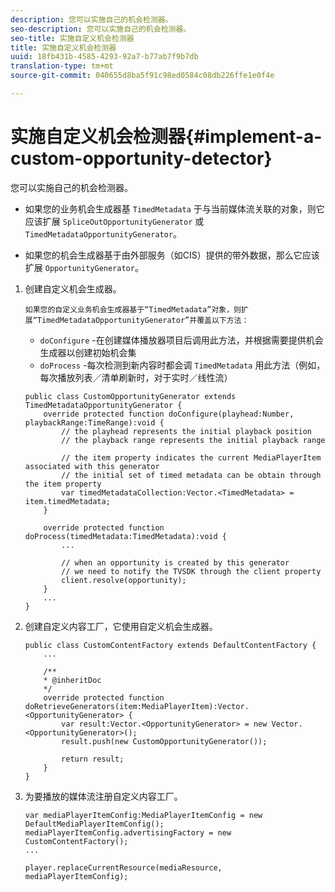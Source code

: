 ```yaml
---
description: 您可以实施自己的机会检测器。
seo-description: 您可以实施自己的机会检测器。
seo-title: 实施自定义机会检测器
title: 实施自定义机会检测器
uuid: 18fb431b-4585-4293-92a7-b77ab7f9b7db
translation-type: tm+mt
source-git-commit: 040655d8ba5f91c98ed0584c08db226ffe1e0f4e

---
```



# 实施自定义机会检测器{#implement-a-custom-opportunity-detector}

您可以实施自己的机会检测器。

* 如果您的业务机会生成器基 `TimedMetadata` 于与当前媒体流关联的对象，则它应该扩展 `SpliceOutOpportunityGenerator` 或 `TimedMetadataOpportunityGenerator`。

* 如果您的机会生成器基于由外部服务（如CIS）提供的带外数据，那么它应该扩展 `OpportunityGenerator`。

1. 创建自定义机会生成器。

       如果您的自定义业务机会生成器基于“TimedMetadata”对象，则扩展“TimedMetadataOpportunityGenerator”并覆盖以下方法：
   
   * `doConfigure` -在创建媒体播放器项目后调用此方法，并根据需要提供机会生成器以创建初始机会集
   * `doProcess` -每次检测到新内容时都会调 `TimedMetadata` 用此方法（例如，每次播放列表／清单刷新时，对于实时／线性流）

   ```
   public class CustomOpportunityGenerator extends TimedMetadataOpportunityGenerator { 
       override protected function doConfigure(playhead:Number, playbackRange:TimeRange):void { 
           // the playhead represents the initial playback position 
           // the playback range represents the initial playback range 
   
           // the item property indicates the current MediaPlayerItem associated with this generator 
           // the initial set of timed metadata can be obtain through the item property 
           var timedMetadataCollection:Vector.<TimedMetadata> = item.timedMetadata; 
       } 
   
       override protected function doProcess(timedMetadata:TimedMetadata):void { 
           ... 
   
           // when an opportunity is created by this generator 
           // we need to notify the TVSDK through the client property 
           client.resolve(opportunity); 
       }  
       ... 
   }
   ```

1. 创建自定义内容工厂，它使用自定义机会生成器。

   ```
   public class CustomContentFactory extends DefaultContentFactory { 
       ... 
   
       /** 
       * @inheritDoc 
       */ 
       override protected function doRetrieveGenerators(item:MediaPlayerItem):Vector.<OpportunityGenerator> { 
           var result:Vector.<OpportunityGenerator> = new Vector.<OpportunityGenerator>(); 
           result.push(new CustomOpportunityGenerator()); 
   
           return result; 
       } 
   }
   ```

1. 为要播放的媒体流注册自定义内容工厂。

   ```
   var mediaPlayerItemConfig:MediaPlayerItemConfig = new DefaultMediaPlayerItemConfig(); 
   mediaPlayerItemConfig.advertisingFactory = new CustomContentFactory(); 
   ... 
   
   player.replaceCurrentResource(mediaResource, mediaPlayerItemConfig);
   ```

